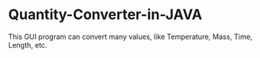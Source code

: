# Quantity-Converter-in-JAVA
This GUI program can convert many values, like Temperature, Mass, Time, Length, etc.

